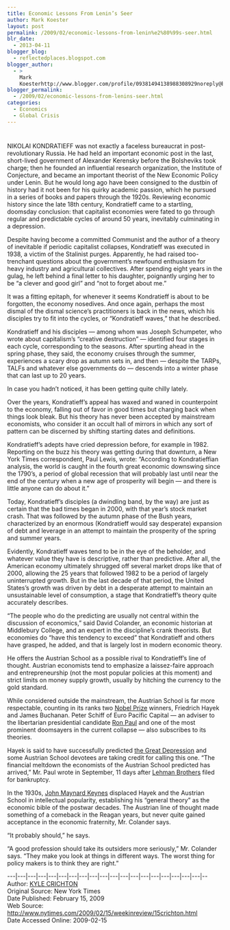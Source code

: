 ```yaml
---
title: Economic Lessons From Lenin’s Seer
author: Mark Koester
layout: post
permalink: /2009/02/economic-lessons-from-lenin%e2%80%99s-seer.html
blr_date:
  - 2013-04-11
blogger_blog:
  - reflectedplaces.blogspot.com
blogger_author:
  - >
    Mark
    Koesterhttp://www.blogger.com/profile/09381494138988308929noreply@blogger.com
blogger_permalink:
  - /2009/02/economic-lessons-from-lenins-seer.html
categories:
  - Economics
  - Global Crisis
---
```

# 

NIKOLAI KONDRATIEFF was not exactly a faceless bureaucrat in post-revolutionary Russia. He had held an important economic post in the last, short-lived government of Alexander Kerensky before the Bolsheviks took charge; then he founded an influential research organization, the Institute of Conjecture, and became an important theorist of the New Economic Policy under Lenin. 
But he would long ago have been consigned to the dustbin of history had it not been for his quirky academic passion, which he pursued in a series of books and papers through the 1920s. Reviewing economic history since the late 18th century, Kondratieff came to a startling, doomsday conclusion: that capitalist economies were fated to go through regular and predictable cycles of around 50 years, inevitably culminating in a depression.

Despite having become a committed Communist and the author of a theory of inevitable if periodic capitalist collapses, Kondratieff was executed in 1938, a victim of the Stalinist purges. Apparently, he had raised too-trenchant questions about the government’s newfound enthusiasm for heavy industry and agricultural collectives. After spending eight years in the gulag, he left behind a final letter to his daughter, poignantly urging her to be “a clever and good girl” and “not to forget about me.” 

It was a fitting epitaph, for whenever it seems Kondratieff is about to be forgotten, the economy nosedives. And once again, perhaps the most dismal of the dismal science’s practitioners is back in the news, which his disciples try to fit into the cycles, or “Kondratieff waves,” that he described.

Kondratieff and his disciples — among whom was Joseph Schumpeter, who wrote about capitalism’s “creative destruction” — identified four stages in each cycle, corresponding to the seasons. After spurting ahead in the spring phase, they said, the economy cruises through the summer, experiences a scary drop as autumn sets in, and then — despite the TARPs, TALFs and whatever else governments do — descends into a winter phase that can last up to 20 years. 

In case you hadn’t noticed, it has been getting quite chilly lately.

Over the years, Kondratieff’s appeal has waxed and waned in counterpoint to the economy, falling out of favor in good times but charging back when things look bleak. But his theory has never been accepted by mainstream economists, who consider it an occult hall of mirrors in which any sort of pattern can be discerned by shifting starting dates and definitions. 

Kondratieff’s adepts have cried depression before, for example in 1982. Reporting on the buzz his theory was getting during that downturn, a New York Times correspondent, Paul Lewis, wrote: “According to Kondratieffian analysis, the world is caught in the fourth great economic downswing since the 1790’s, a period of global recession that will probably last until near the end of the century when a new age of prosperity will begin — and there is little anyone can do about it.”

Today, Kondratieff’s disciples (a dwindling band, by the way) are just as certain that the bad times began in 2000, with that year’s stock market crash. That was followed by the autumn phase of the Bush years, characterized by an enormous (Kondratieff would say desperate) expansion of debt and leverage in an attempt to maintain the prosperity of the spring and summer years. 

Evidently, Kondratieff waves tend to be in the eye of the beholder, and whatever value they have is descriptive, rather than predictive. After all, the American economy ultimately shrugged off several market drops like that of 2000, allowing the 25 years that followed 1982 to be a period of largely uninterrupted growth. But in the last decade of that period, the United States’s growth was driven by debt in a desperate attempt to maintain an unsustainable level of consumption, a stage that Kondratieff’s theory quite accurately describes. 

“The people who do the predicting are usually not central within the discussion of economics,” said David Colander, an economic historian at Middlebury College, and an expert in the discipline’s crank theorists. But economies do “have this tendency to exceed” that Kondratieff and others have grasped, he added, and that is largely lost in modern economic theory.

He offers the Austrian School as a possible rival to Kondratieff’s line of thought. Austrian economists tend to emphasize a laissez-faire approach and entrepreneurship (not the most popular policies at this moment) and strict limits on money supply growth, usually by hitching the currency to the gold standard. 

While considered outside the mainstream, the Austrian School is far more respectable, counting in its ranks two [Nobel Prize][1] winners, Friedrich Hayek and James Buchanan. Peter Schiff of Euro Pacific Capital — an adviser to the libertarian presidential candidate [Ron Paul][2] and one of the most prominent doomsayers in the current collapse — also subscribes to its theories. 

Hayek is said to have successfully predicted [the Great Depression][3] and some Austrian School devotees are taking credit for calling this one. “The financial meltdown the economists of the Austrian School predicted has arrived,” Mr. Paul wrote in September, 11 days after [Lehman Brothers][4] filed for bankruptcy. 

In the 1930s, [John Maynard Keynes][5] displaced Hayek and the Austrian School in intellectual popularity, establishing his “general theory” as the economic bible of the postwar decades. The Austrian line of thought made something of a comeback in the Reagan years, but never quite gained acceptance in the economic fraternity, Mr. Colander says. 

“It probably should,” he says.

“A good profession should take its outsiders more seriously,” Mr. Colander says. “They make you look at things in different ways. The worst thing for policy makers is to think they are right.”

\---|\---|\---|\---|\---|\---|\---|\---|\---|\---|\---|\---|\---|\---|\---|\---|\---|\---|\---|--  
Author: [KYLE CRICHTON][6]  
Original Source: New York Times  
Date Published: February 15, 2009  
Web Source: http://www.nytimes.com/2009/02/15/weekinreview/15crichton.html  
Date Accessed Online: 2009-02-15

 [1]: http://topics.nytimes.com/top/news/science/topics/nobel_prizes/index.html?inline=nyt-classifier "More articles about Nobel Prizes."
 [2]: http://topics.nytimes.com/top/reference/timestopics/people/p/ron_paul/index.html?inline=nyt-per "More articles about Ron Paul."
 [3]: http://topics.nytimes.com/top/reference/timestopics/subjects/g/great_depression_1930s/index.html?inline=nyt-classifier "Recent and archival news about the Great Depression."
 [4]: http://topics.nytimes.com/top/news/business/companies/lehman_brothers_holdings_inc/index.html?inline=nyt-org "More articles about Lehman Brothers."
 [5]: http://topics.nytimes.com/top/reference/timestopics/people/k/john_maynard_keynes/index.html?inline=nyt-per "More articles about John Maynard Keynes."
 [6]: http://topics.nytimes.com/top/reference/timestopics/people/m/john_markoff/index.html?inline=nyt-per "More Articles by John Markoff"